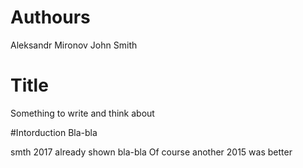 # Authours
Aleksandr Mironov
John Smith

# Title
Something to write and think about

#Intorduction
Bla-bla

smth 2017 already shown bla-bla
Of course another 2015 was better
